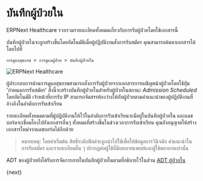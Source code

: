 <!-- add-breadcrumbs -->
# บันทึกผู้ป่วยใน
ERPNext Healthcare รวบรวมรายละเอียดทั้งหมดเกี่ยวกับการรับผู้ป่วยโดยใช้เอกสารนี้

บันทึกผู้ป่วยในจะถูกสร้างขึ้นโดยอัตโนมัติเมื่อผู้ปฏิบัติงานสั่งการรับสมัคร คุณสามารถค้นหาเอกสารได้โดยไปที่

`การดูแลสุขภาพ > การดูแลผู้ป่วย > บันทึกผู้ป่วยใน`

<img class="screenshot" alt="ERPNext Healthcare" src="{{docs_base_url}}/assets/img/healthcare/ip_admission_order.png">

ผู้ประกอบการด้านการดูแลสุขภาพสามารถสั่งการรับผู้ป่วยจากเอกสารการเผชิญหน้าผู้ป่วยโดยใช้ปุ่ม 'กำหนดการรับสมัคร' สิ่งนี้จะสร้างบันทึกผู้ป่วยในสำหรับผู้ป่วยในสถานะ _Admission Scheduled_ โดยอัตโนมัติ เจ้าหน้าที่การรับ IP สามารถจัดสรรห้องว่างให้กับผู้ป่วยตามคำแนะนำของผู้ปฏิบัติงานที่อ้างอิงในลำดับการรับเข้าเรียน

รายละเอียดทั้งหมดตามที่ผู้ปฏิบัติงานให้ไว้ในลำดับการรับเข้าเรียนจะมีอยู่ในบันทึกผู้ป่วยใน และแดชบอร์ดจะเชื่อมโยงไปยังเอกสารอื่นๆ ทั้งหมดที่สร้างขึ้นในช่วงเวลาการรับเข้าเรียน คุณยังอนุญาตให้สร้างเอกสารใหม่จากแดชบอร์ดได้อีกด้วย

> หมายเหตุ: โดยค่าเริ่มต้น สิทธิ์ระดับฟิลด์จะถูกนำไปใช้เพื่อให้ข้อมูลการวินิจฉัย คำแนะนำในการรับสมัคร และรายละเอียดอื่น ๆ ปรากฏต่อผู้ใช้ที่มีบทบาทแพทย์และผู้ใช้พยาบาลเท่านั้น

ADT ของผู้ป่วยยังได้รับการจัดการภายในบันทึกผู้ป่วยในตามที่อธิบายไว้ในส่วน [ADT ผู้ป่วยใน](/docs/user/manual/th/healthcare/inpatient_adt.html)

{next}
